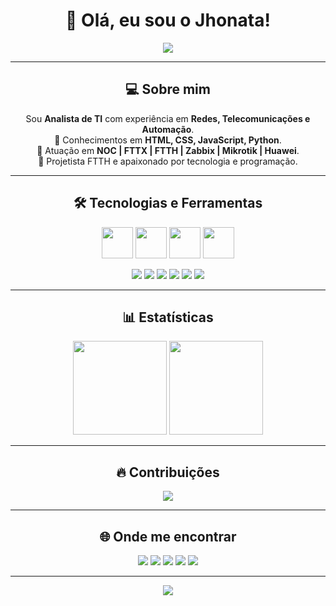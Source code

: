 <!-- Banner -->
<h1 align="center">👋 Olá, eu sou o Jhonata!</h1>

<p align="center">
  <img src="https://capsule-render.vercel.app/api?type=waving&color=radical&height=200&section=header&text=JhonataLinux&fontSize=50&fontColor=fff&animation=fadeIn&fontAlignY=40"/>
</p>

---

<h2 align="center">💻 Sobre mim</h2>

<p align="center">
  Sou <strong>Analista de TI</strong> com experiência em <strong>Redes, Telecomunicações e Automação</strong>.<br>
  🚀 Conhecimentos em <strong>HTML, CSS, JavaScript, Python</strong>.<br>
  📡 Atuação em <strong>NOC | FTTX | FTTH | Zabbix | Mikrotik | Huawei</strong>.<br>
  🎯 Projetista FTTH e apaixonado por tecnologia e programação.
</p>

---

<h2 align="center">🛠️ Tecnologias e Ferramentas</h2>

<p align="center">
  <!-- Desenvolvimento -->
  <img src="https://cdn.jsdelivr.net/gh/devicons/devicon/icons/html5/html5-original.svg" width="50" height="50"/>
  <img src="https://cdn.jsdelivr.net/gh/devicons/devicon/icons/css3/css3-original.svg" width="50" height="50"/>
  <img src="https://cdn.jsdelivr.net/gh/devicons/devicon/icons/javascript/javascript-original.svg" width="50" height="50"/>
  <img src="https://cdn.jsdelivr.net/gh/devicons/devicon/icons/python/python-original.svg" width="50" height="50"/>
</p>

<p align="center">
  <!-- Redes/Infra -->
  <img src="https://img.shields.io/badge/Redes%20de%20Computadores-4285F4?style=for-the-badge&logo=windows-terminal&logoColor=white"/>
  <img src="https://img.shields.io/badge/NOC-FF6F00?style=for-the-badge&logo=opsgenie&logoColor=white"/>
  <img src="https://img.shields.io/badge/FTTX/FTTH-2E8B57?style=for-the-badge&logo=fiber&logoColor=white"/>
  <img src="https://img.shields.io/badge/Mikrotik-009688?style=for-the-badge&logo=router&logoColor=white"/>
  <img src="https://img.shields.io/badge/Huawei-FF0000?style=for-the-badge&logo=huawei&logoColor=white"/>
  <img src="https://img.shields.io/badge/Zabbix-DC143C?style=for-the-badge&logo=zabbix&logoColor=white"/>
</p>

---

<h2 align="center">📊 Estatísticas</h2>

<p align="center">
  <img src="https://github-readme-stats.vercel.app/api?username=JhonataLinux&show_icons=true&theme=radical" height="150"/>
  <img src="https://github-readme-stats.vercel.app/api/top-langs/?username=JhonataLinux&layout=compact&theme=radical" height="150"/>
</p>

---

<h2 align="center">🔥 Contribuições</h2>

<p align="center">
  <img src="https://streak-stats.demolab.com?user=JhonataLinux&theme=radical&hide_border=true"/>
</p>

---

<h2 align="center">🌐 Onde me encontrar</h2>

<p align="center">
  <a href="https://youtube.com/"><img src="https://img.shields.io/badge/YouTube-red?style=for-the-badge&logo=youtube&logoColor=white"/></a>
  <a href="https://instagram.com/"><img src="https://img.shields.io/badge/Instagram-E4405F?style=for-the-badge&logo=instagram&logoColor=white"/></a>
  <a href="https://discord.com/"><img src="https://img.shields.io/badge/Discord-7289DA?style=for-the-badge&logo=discord&logoColor=white"/></a>
  <a href="https://linkedin.com/"><img src="https://img.shields.io/badge/LinkedIn-0077B5?style=for-the-badge&logo=linkedin&logoColor=white"/></a>
  <a href="mailto:seuemail@gmail.com"><img src="https://img.shields.io/badge/Gmail-D14836?style=for-the-badge&logo=gmail&logoColor=white"/></a>
</p>

---

<p align="center">
  <img src="https://capsule-render.vercel.app/api?type=waving&color=radical&height=120&section=footer"/>
</p>
